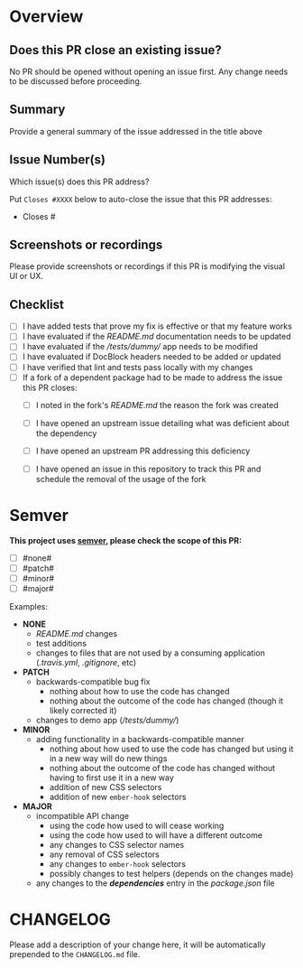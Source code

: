 # Overview

## Does this PR close an existing issue?
No PR should be opened without opening an issue first.  Any change needs to be discussed before proceeding.

## Summary
Provide a general summary of the issue addressed in the title above

## Issue Number(s)
Which issue(s) does this PR address?

Put `Closes #XXXX` below to auto-close the issue that this PR addresses:

* Closes #

## Screenshots or recordings
Please provide screenshots or recordings if this PR is modifying the visual UI or UX.

## Checklist
* [ ] I have added tests that prove my fix is effective or that my feature works
* [ ] I have evaluated if the _README.md_ documentation needs to be updated
* [ ] I have evaluated if the _/tests/dummy/_ app needs to be modified
* [ ] I have evaluated if DocBlock headers needed to be added or updated
* [ ] I have verified that lint and tests pass locally with my changes
* [ ] If a fork of a dependent package had to be made to address the issue this PR closes:
  * [ ] I noted in the fork's _README.md_ the reason the fork was created
  * [ ] I have opened an upstream issue detailing what was deficient about the dependency
  * [ ] I have opened an upstream PR addressing this deficiency
  * [ ] I have opened an issue in this repository to track this PR and schedule the removal of the usage of the fork


# Semver

**This project uses [semver](http://semver.org), please check the scope of this PR:**

* [ ] #none#
* [ ] #patch#
* [ ] #minor#
* [ ] #major#

Examples:
* **NONE**
  * _README.md_ changes
  * test additions
  * changes to files that are not used by a consuming application (_.travis.yml_, _.gitignore_, etc)
* **PATCH**
  * backwards-compatible bug fix
    * nothing about how to use the code has changed
    * nothing about the outcome of the code has changed (though it likely corrected it)
  * changes to demo app (_/tests/dummy/_)
* **MINOR**
  * adding functionality in a backwards-compatible manner
    * nothing about how used to use the code has changed but using it in a new way will do new things
    * nothing about the outcome of the code has changed without having to first use it in a new way
    * addition of new CSS selectors
    * addition of new `ember-hook` selectors
* **MAJOR**
  * incompatible API change
    * using the code how used to will cease working
    * using the code how used to will have a different outcome
    * any changes to CSS selector names
    * any removal of CSS selectors
    * any changes to `ember-hook` selectors
    * possibly changes to test helpers (depends on the changes made)
  * any changes to the **_dependencies_** entry in the _package.json_ file

# CHANGELOG

Please add a description of your change here, it will be automatically prepended to the `CHANGELOG.md` file.
